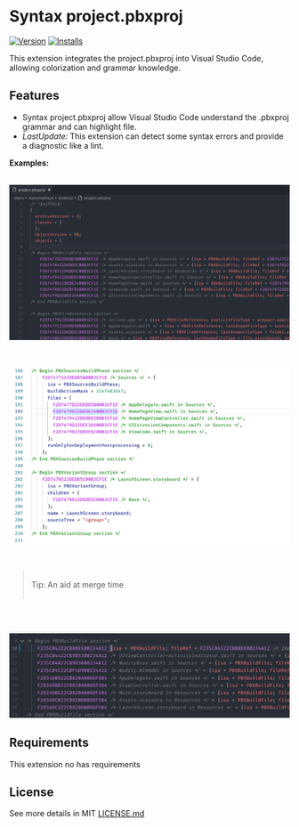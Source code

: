 # Syntax project.pbxproj

[![Version](https://vsmarketplacebadge.apphb.com/version/mariomatheu.syntax-project-pbxproj.svg)](https://marketplace.visualstudio.com/items?itemName=mariomatheu.syntax-project-pbxproj)
[![Installs](https://vsmarketplacebadge.apphb.com/installs-short/mariomatheu.syntax-project-pbxproj.svg
)](https://marketplace.visualstudio.com/items?itemName=mariomatheu.syntax-project-pbxproj)


This extension integrates the project.pbxproj into Visual Studio Code, allowing colorization and grammar knowledge.

## Features

- Syntax project.pbxproj allow Visual Studio Code understand the .pbxproj grammar and can highlight file.
- *LastUpdate:* This extension can detect some syntax errors and provide a diagnostic like a lint.

**Examples:**
<br/> <br/>

![Example 1](images/screenshot_1.png)

<br/>

![Example 2](images/screenshot_2.png)

<br/>

> <br/>
> Tip: An aid at merge time <br/>
> <br/>

<br/> <br/>

![Example 3](images/screenshot_3.png)


## Requirements

This extension no has requirements

## License

See more details in MIT [LICENSE.md](LICENSE)

